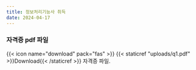 ```yaml
---
title: 정보처리기능사 취득
date: 2024-04-17
---
```


### 자격증 pdf 파일
{{< icon name="download" pack="fas" >}} {{< staticref "uploads/q1.pdf" >}}Download{{< /staticref >}} 자격증 파일.
